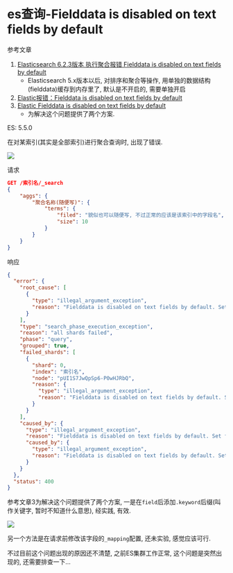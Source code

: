 # es查询-Fielddata is disabled on text fields by default

参考文章

1. [Elasticsearch 6.2.3版本 执行聚合报错 Fielddata is disabled on text fields by default](https://www.cnblogs.com/miracle-luna/p/10989802.html)
     - Elasticsearch 5.x版本以后, 对排序和聚合等操作, 用单独的数据结构(fielddata)缓存到内存里了, 默认是不开启的, 需要单独开启
2. [Elastic报错：Fielddata is disabled on text fields by default](http://www.30daydo.com/article/366)
3. [Elastic Fielddata is disabled on text fields by default](http://fidding.me/article/82)
    - 为解决这个问题提供了两个方案.

ES: 5.5.0

在对某索引(其实是全部索引)进行聚合查询时, 出现了错误.

![](https://gitee.com/generals-space/gitimg/raw/master/bc853fbeeb5117968b51c7d323a87a3f.png)

请求

```json
GET /索引名/_search
{
    "aggs": {
        "聚合名称(随便写)": {
            "terms": {
                "filed": "貌似也可以随便写, 不过正常的应该是该索引中的字段名",
                "size": 10
            }
        }
    }
}
```

响应

```json
{
  "error": {
    "root_cause": [
      {
        "type": "illegal_argument_exception",
        "reason": "Fielddata is disabled on text fields by default. Set fielddata=true on [field名称] in order to load fielddata in memory by uninverting the inverted index. Note that this can however use significant memory. Alternatively use a keyword field instead."
      }
    ],
    "type": "search_phase_execution_exception",
    "reason": "all shards failed",
    "phase": "query",
    "grouped": true,
    "failed_shards": [
      {
        "shard": 0,
        "index": "索引名",
        "node": "pUI1S7JwQpSp6-P0wHJRbQ",
        "reason": {
          "type": "illegal_argument_exception",
          "reason": "Fielddata is disabled on text fields by default. Set fielddata=true on [field名称] in order to load fielddata in memory by uninverting the inverted index. Note that this can however use significant memory. Alternatively use a keyword field instead."
        }
      }
    ],
    "caused_by": {
      "type": "illegal_argument_exception",
      "reason": "Fielddata is disabled on text fields by default. Set fielddata=true on [field名称] in order to load fielddata in memory by uninverting the inverted index. Note that this can however use significant memory. Alternatively use a keyword field instead.",
      "caused_by": {
        "type": "illegal_argument_exception",
        "reason": "Fielddata is disabled on text fields by default. Set fielddata=true on [field名称] in order to load fielddata in memory by uninverting the inverted index. Note that this can however use significant memory. Alternatively use a keyword field instead."
      }
    }
  },
  "status": 400
}
```

参考文章3为解决这个问题提供了两个方案, 一是在`field`后添加`.keyword`后缀(叫作关键字, 暂时不知道什么意思), 经实践, 有效.

![](https://gitee.com/generals-space/gitimg/raw/master/f6a569c08911fbd07610d7b492b75acf.png)

另一个方法是在请求前修改该字段的`_mapping`配置, 还未实验, 感觉应该可行.

不过目前这个问题出现的原因还不清楚, 之前ES集群工作正常, 这个问题是突然出现的, 还需要排查一下...

